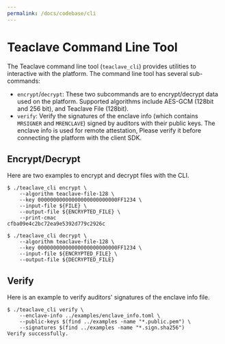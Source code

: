 ```yaml
---
permalink: /docs/codebase/cli
---
```


# Teaclave Command Line Tool

The Teaclave command line tool (`teaclave_cli`) provides utilities to
interactive with the platform. The command line tool has several sub-commands:

- `encrypt`/`decrypt`: These two subcommands are to encrypt/decrypt data used on
  the platform. Supported algorithms include AES-GCM (128bit and 256 bit), and
  Teaclave File (128bit).
- `verify`: Verify the signatures of the enclave info (which contains `MRSIGNER`
  and `MRENCLAVE`) signed by auditors with their public keys. The enclave info
  is used for remote attestation, Please verify it before connecting the
  platform with the client SDK.

## Encrypt/Decrypt

Here are two examples to encrypt and decrypt files with the CLI.

```
$ ./teaclave_cli encrypt \
    --algorithm teaclave-file-128 \
    --key 00000000000000000000000000FF1234 \
    --input-file ${FILE} \
    --output-file ${ENCRYPTED_FILE} \
    --print-cmac
cfba09e4c2bc72ea9e5392d779c2926c

$ ./teaclave_cli decrypt \
    --algorithm teaclave-file-128 \
    --key 00000000000000000000000000FF1234 \
    --input-file ${ENCRYPTED_FILE} \
    --output-file ${DECRYPTED_FILE}
```

## Verify

Here is an example to verify auditors' signatures of the enclave info file.

```
$ ./teaclave_cli verify \
    --enclave-info ../examples/enclave_info.toml \
    --public-keys $(find ../examples -name "*.public.pem") \
    --signatures $(find ../examples -name "*.sign.sha256")
Verify successfully.
```
